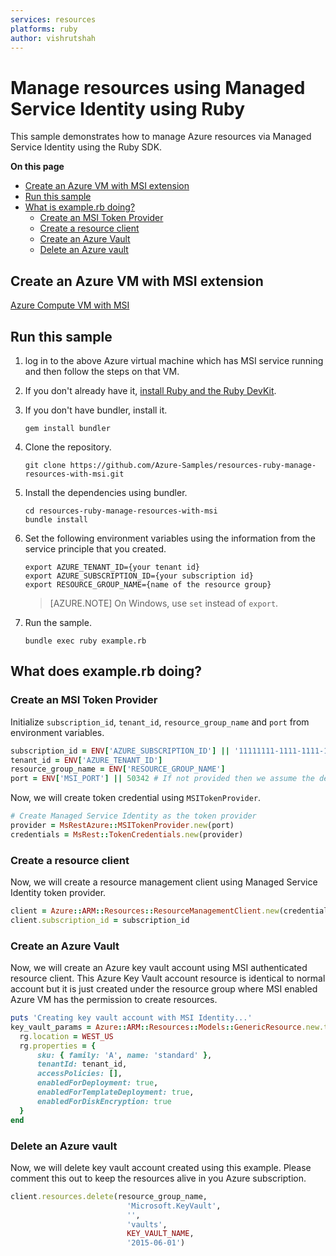 ```yaml
---
services: resources
platforms: ruby
author: vishrutshah
---
```


# Manage resources using Managed Service Identity using Ruby

This sample demonstrates how to manage Azure resources via Managed Service Identity using the Ruby SDK.

**On this page**

- [Create an Azure VM with MSI extension](#pre-requisite)
- [Run this sample](#run)
- [What is example.rb doing?](#example)
    - [Create an MSI Token Provider](#msi)
    - [Create a resource client](#resource-client)
    - [Create an Azure Vault](#create-vault)
    - [Delete an Azure vault](#delete-vault)

<a id="pre-requisite"></a>
## Create an Azure VM with MSI extension

[Azure Compute VM with MSI](https://github.com/Azure-Samples/compute-ruby-msi-vm)

<a id="run"></a>
## Run this sample

1. log in to the above Azure virtual machine which has MSI service running and then follow the steps on that VM.

2. If you don't already have it, [install Ruby and the Ruby DevKit](https://www.ruby-lang.org/en/documentation/installation/).

3. If you don't have bundler, install it.

    ```
    gem install bundler
    ```

4. Clone the repository.

    ```
    git clone https://github.com/Azure-Samples/resources-ruby-manage-resources-with-msi.git
    ```

5. Install the dependencies using bundler.

    ```
    cd resources-ruby-manage-resources-with-msi
    bundle install
    ```

6. Set the following environment variables using the information from the service principle that you created.

    ```
    export AZURE_TENANT_ID={your tenant id}
    export AZURE_SUBSCRIPTION_ID={your subscription id}
    export RESOURCE_GROUP_NAME={name of the resource group}    
    ```

    > [AZURE.NOTE] On Windows, use `set` instead of `export`.

7. Run the sample.

    ```
    bundle exec ruby example.rb
    ```

<a id="example"></a>
## What does example.rb doing?
<a id="msi"></a>
### Create an MSI Token Provider
Initialize `subscription_id`, `tenant_id`, `resource_group_name` and `port` from environment variables.
```ruby
subscription_id = ENV['AZURE_SUBSCRIPTION_ID'] || '11111111-1111-1111-1111-111111111111'
tenant_id = ENV['AZURE_TENANT_ID']
resource_group_name = ENV['RESOURCE_GROUP_NAME']
port = ENV['MSI_PORT'] || 50342 # If not provided then we assume the default port
```

Now, we will create token credential using `MSITokenProvider`. 
```ruby
# Create Managed Service Identity as the token provider
provider = MsRestAzure::MSITokenProvider.new(port)
credentials = MsRest::TokenCredentials.new(provider)
```

<a id="resource-client"></a>
### Create a resource client
Now, we will create a resource management client using Managed Service Identity token provider.

```ruby
client = Azure::ARM::Resources::ResourceManagementClient.new(credentials)
client.subscription_id = subscription_id
```
<a id="create-vault"></a>
### Create an Azure Vault
Now, we will create an Azure key vault account using MSI authenticated resource client. This Azure Key Vault
account resource is identical to normal account but it is just created under the resource group where MSI enabled 
Azure VM has the permission to create resources. 

```ruby
puts 'Creating key vault account with MSI Identity...'
key_vault_params = Azure::ARM::Resources::Models::GenericResource.new.tap do |rg|
  rg.location = WEST_US
  rg.properties = {
      sku: { family: 'A', name: 'standard' },
      tenantId: tenant_id,
      accessPolicies: [],
      enabledForDeployment: true,
      enabledForTemplateDeployment: true,
      enabledForDiskEncryption: true
  }
end
```

<a id="delete-vault"></a>
### Delete an Azure vault
Now, we will delete key vault account created using this example. Please comment this out to keep the resources alive in you Azure subscription.

```ruby
client.resources.delete(resource_group_name,
                          'Microsoft.KeyVault',
                          '',
                          'vaults',
                          KEY_VAULT_NAME,
                          '2015-06-01')
```
